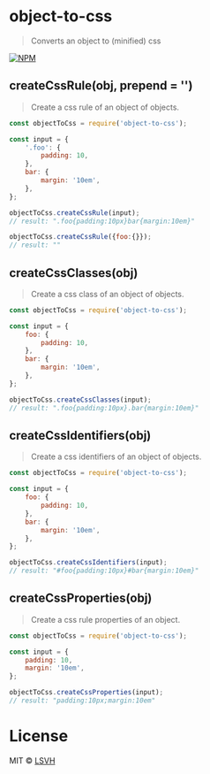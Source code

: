 # object-to-css
> Converts an object to (minified) css

[![NPM](https://img.shields.io/npm/v/object-to-css.svg)](https://www.npmjs.com/package/object-to-css)

## createCssRule(obj, prepend = '')
> Create a css rule of an object of objects.

```js
const objectToCss = require('object-to-css');

const input = {
	'.foo': {
		padding: 10,
	},
	bar: {
		margin: '10em',
	},
};

objectToCss.createCssRule(input);
// result: ".foo{padding:10px}bar{margin:10em}"

objectToCss.createCssRule({foo:{}});
// result: ""
```

## createCssClasses(obj)
> Create a css class of an object of objects.

```js
const objectToCss = require('object-to-css');

const input = {
	foo: {
		padding: 10,
	},
	bar: {
		margin: '10em',
	},
};

objectToCss.createCssClasses(input);
// result: ".foo{padding:10px}.bar{margin:10em}"
```

## createCssIdentifiers(obj)
> Create a css identifiers of an object of objects.

```js
const objectToCss = require('object-to-css');

const input = {
	foo: {
		padding: 10,
	},
	bar: {
		margin: '10em',
	},
};

objectToCss.createCssIdentifiers(input);
// result: "#foo{padding:10px}#bar{margin:10em}"
```

## createCssProperties(obj)
> Create a css rule properties of an object.

```js
const objectToCss = require('object-to-css');

const input = {
	padding: 10,
	margin: '10em',
};

objectToCss.createCssProperties(input);
// result: "padding:10px;margin:10em"
```

# License

MIT © [LSVH](https://github.com/LSVH)